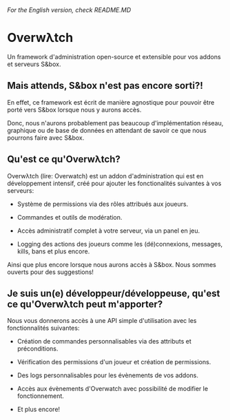 *For the English version, check README.MD*

# Overwλtch

Un framework d'administration open-source et extensible pour vos addons et serveurs S&box.
  
## Mais attends, S&box n'est pas encore sorti?!

En effet, ce framework est écrit de manière agnostique pour pouvoir être porté vers S&box lorsque nous y aurons accès.

Donc, nous n'aurons probablement pas beaucoup d'implémentation réseau, graphique ou de base de données en attendant de savoir ce que nous pourrons faire avec S&box.   

## Qu'est ce qu'Overwλtch?

Overwλtch (lire: Overwatch) est un addon d'administration qui est en développement intensif, créé pour ajouter les fonctionalités suivantes à vos serveurs:  

- Système de permissions via des rôles attribués aux joueurs.

- Commandes et outils de modération.

- Accès administratif complet à votre serveur, via un panel en jeu.

- Logging des actions des joueurs comme les (dé)connexions, messages, kills, bans et plus encore.

Ainsi que plus encore lorsque nous aurons accès à S&box. Nous sommes ouverts pour des suggestions!
  

## Je suis un(e) développeur/développeuse, qu'est ce qu'Overwλtch peut m'apporter?

Nous vous donnerons accès à une API simple d'utilisation avec les fonctionnalités suivantes:

- Création de commandes personnalisables via des attributs et préconditions.

- Vérification des permissions d'un joueur et création de permissions.

- Des logs personnalisables pour les évènements de vos addons.

- Accès aux évènements d'Overwatch avec possibilité de modifier le fonctionnement.

- Et plus encore!
